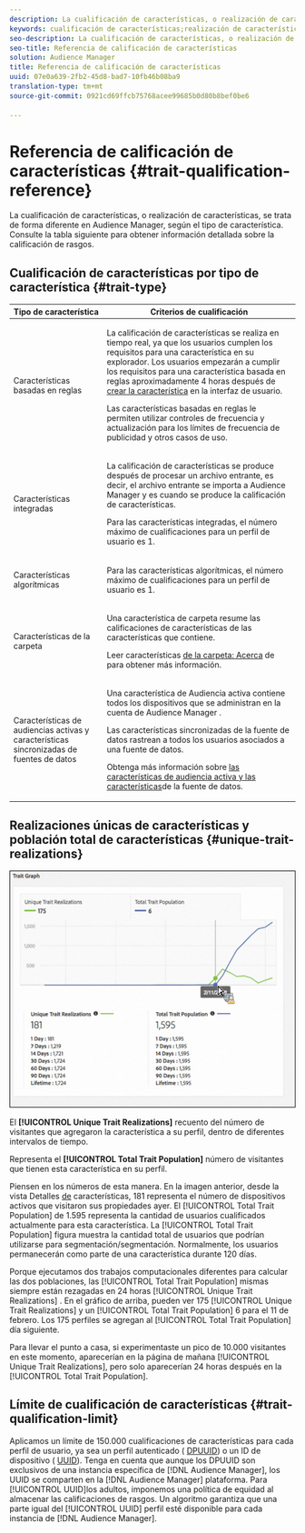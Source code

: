 ```yaml
---
description: La cualificación de características, o realización de características, se trata de forma diferente en Audience Manager, según el tipo de característica. Consulte la tabla siguiente para obtener información detallada sobre la calificación de rasgos.
keywords: cualificación de características;realización de características;Realizaciones de características únicas;UTR;Población total de características;TTP
seo-description: La cualificación de características, o realización de características, se trata de forma diferente en Audience Manager, según el tipo de característica. Consulte la tabla siguiente para obtener información detallada sobre la calificación de rasgos.
seo-title: Referencia de calificación de características
solution: Audience Manager
title: Referencia de calificación de características
uuid: 07e0a639-2fb2-45d8-bad7-10fb46b08ba9
translation-type: tm+mt
source-git-commit: 0921cd69ffcb75768acee99685b0d80b8bef0be6

---
```



# Referencia de calificación de características {#trait-qualification-reference}

La cualificación de características, o realización de características, se trata de forma diferente en Audience Manager, según el tipo de característica. Consulte la tabla siguiente para obtener información detallada sobre la calificación de rasgos.

## Cualificación de características por tipo de característica {#trait-type}

<table id="table_14CD705F376B44EEA9A6C011984356F0"> 
 <thead> 
  <tr> 
   <th colname="col1" class="entry"> Tipo de característica </th> 
   <th colname="col2" class="entry"> Criterios de cualificación </th> 
  </tr> 
 </thead>
 <tbody> 
  <tr> 
   <td colname="col1"> <p>Características basadas en reglas </p> </td> 
   <td colname="col2"> <p>La calificación de características se realiza en tiempo real, ya que los usuarios cumplen los requisitos para una característica en su explorador. Los usuarios empezarán a cumplir los requisitos para una característica basada en reglas aproximadamente 4 horas después de <a href="../../features/traits/create-onboarded-rule-based-traits.md#create-rules-based-or-onboarded-traits"> crear la característica</a> en la interfaz de usuario. </p> <p>Las características basadas en reglas le permiten utilizar controles de frecuencia <a href="../../features/segments/recency-and-frequency.md"></a> y actualización para los límites de frecuencia de publicidad y otros casos de uso. </p> </td> 
  </tr> 
  <tr> 
   <td colname="col1"> <p>Características integradas </p> </td> 
   <td colname="col2"> <p>La calificación de características se produce después de procesar un archivo entrante, es decir, el archivo entrante se importa a Audience Manager <a href="../../faq/faq-inbound-data-ingestion.md"></a> y es cuando se produce la calificación de características. </p> <p> Para las características integradas, el número máximo de cualificaciones para un perfil de usuario es 1. </p> </td> 
  </tr> 
  <tr> 
   <td colname="col1"> <p>Características algorítmicas </p> </td> 
   <td colname="col2"> <p>Para las características algorítmicas, el número máximo de cualificaciones para un perfil de usuario es 1. </p> </td> 
  </tr> 
  <tr> 
   <td colname="col1"> <p>Características de la carpeta </p> </td> 
   <td colname="col2"> <p>Una característica de carpeta resume las calificaciones de características de las características que contiene. </p> <p>Leer características <a href="../../features/traits/about-folder-traits.md"> de la carpeta: Acerca</a> de para obtener más información. </p> </td> 
  </tr>
  <tr> 
   <td colname="col1"> <p>Características de audiencias activas y características sincronizadas de fuentes de datos </p> </td> 
   <td colname="col2"> <p>Una característica de Audiencia <span class="wintitle"> activa contiene todos los dispositivos que se administran en la cuenta de</span> Audience Manager <span class="wintitle"></span> . </p> <p><span class="wintitle"> Las características</span> sincronizadas de la fuente de datos rastrean a todos los usuarios asociados a una fuente de datos. </p> <p>Obtenga más información sobre <a href="../../features/traits/client-activity-synced-audience-traits.md"> las características de audiencia activa y las características</a>de la fuente de datos. </p> </td>
  </tr>
 </tbody>
</table>

## Realizaciones únicas de características y población total de características {#unique-trait-realizations}

![](assets/utr-ttp1.png)

El **[!UICONTROL Unique Trait Realizations]** recuento del número de visitantes que agregaron la característica a su perfil, dentro de diferentes intervalos de tiempo.

Representa el **[!UICONTROL Total Trait Population]** número de visitantes que tienen esta característica en su perfil.

Piensen en los números de esta manera. En la imagen anterior, desde la vista Detalles [de](../../features/traits/trait-details-page.md) características, 181 representa el número de dispositivos activos que visitaron sus propiedades ayer. El [!UICONTROL Total Trait Population] de 1.595 representa la cantidad de usuarios cualificados actualmente para esta característica. La [!UICONTROL Total Trait Population] figura muestra la cantidad total de usuarios que podrían utilizarse para segmentación/segmentación. Normalmente, los usuarios permanecerán como parte de una característica durante 120 días.

Porque ejecutamos dos trabajos computacionales diferentes para calcular las dos poblaciones, las [!UICONTROL Total Trait Population] mismas siempre están rezagadas en 24 horas [!UICONTROL Unique Trait Realizations] . En el gráfico de arriba, pueden ver 175 [!UICONTROL Unique Trait Realizations] y un [!UICONTROL Total Trait Population] 6 para el 11 de febrero. Los 175 perfiles se agregan al [!UICONTROL Total Trait Population] día siguiente.

Para llevar el punto a casa, si experimentaste un pico de 10.000 visitantes en este momento, aparecerían en la página de mañana [!UICONTROL Unique Trait Realizations], pero solo aparecerían 24 horas después en la [!UICONTROL Total Trait Population].

## Límite de cualificación de características {#trait-qualification-limit}

Aplicamos un límite de 150.000 cualificaciones de características para cada perfil de usuario, ya sea un perfil autenticado ( [DPUUID](../../reference/ids-in-aam.md)) o un ID de dispositivo ( [UUID](../../reference/ids-in-aam.md)). Tenga en cuenta que aunque los DPUUID son exclusivos de una instancia específica de [!DNL Audience Manager], los UUID se comparten en la [!DNL Audience Manager] plataforma. Para [!UICONTROL UUID]los adultos, imponemos una política de equidad al almacenar las calificaciones de rasgos. Un algoritmo garantiza que una parte igual del [!UICONTROL UUID] perfil esté disponible para cada instancia de [!DNL Audience Manager].
